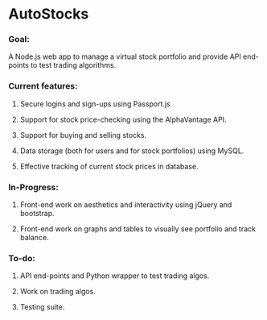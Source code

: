 # AutoStocks

### Goal:
A Node.js web app to manage a virtual stock portfolio and provide API end-points
 to test trading algorithms.

### Current features:

1) Secure logins and sign-ups using Passport.js

2) Support for stock price-checking using the AlphaVantage API.

3) Support for buying and selling stocks.

4) Data storage (both for users and for stock portfolios) using MySQL.

5) Effective tracking of current stock prices in database.

### In-Progress:

1) Front-end work on aesthetics and interactivity using jQuery and bootstrap.

2) Front-end work on graphs and tables to visually see portfolio and track balance.

### To-do:

1) API end-points and Python wrapper to test trading algos.

2) Work on trading algos.

3) Testing suite.
